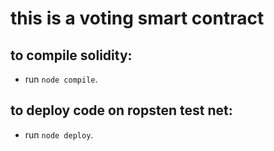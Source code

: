 # this is a voting smart contract

## to compile solidity:
- run ```node compile```.

## to deploy code on ropsten test net:
- run ```node deploy```.